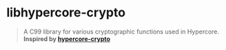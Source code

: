 libhypercore-crypto
===================

> A C99 library for various cryptographic functions used in Hypercore.
**Inspired by [hypercore-crypto][hypercore-crypto]**

[hypercore-crypto]: https://github.com/mafintosh/hypercore-crypto
